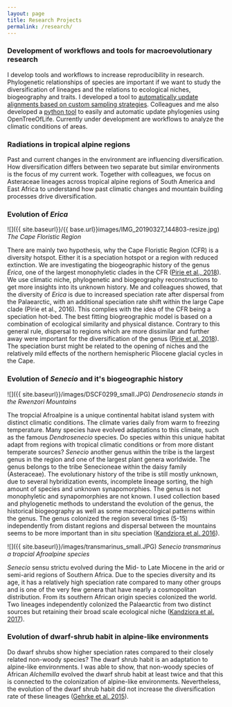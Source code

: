 ```yaml
---
layout: page
title: Research Projects
permalink: /research/
---
```


### Development of workflows and tools for macroevolutionary research

I develop tools and workflows to increase reproducibility in research. Phylogenetic relationships of species are important if we want to study the diversification of lineages and the relations to ecological niches, biogeography and traits. I developed a tool to [automatically update alignments based on custom sampling strategies](https://github.com/blubbundbla/PhylUp/tree/master). Colleagues and me also developed a [python tool](https://github.com/McTavishLab/physcraper) to easily and automatic update phylogenies using OpenTreeOfLife. Currently under development are workflows to analyze the climatic conditions of areas. 

### Radiations in tropical alpine regions

Past and current changes in the environment are influencing diversification. How diversification differs between two separate but similar environments is the focus of my current work. Together with colleagues, we focus on Asteraceae lineages across tropical alpine regions of South America and East Africa to understand how past climatic changes and mountain building processes drive diversification.

### Evolution of *Erica*

![]({{ site.baseurl}}/{{ base.url}}images/IMG_20190327_144803-resize.jpg)
*The Cape Floristic Region*

There are mainly two hypothesis, why the Cape Floristic Region (CFR) is a diversity hotspot. Either it is a speciation hotspot or a region with reduced extinction.  We are investigating the biogeographic history of the genus *Erica*, one of the largest monophyletic clades in the CFR ([Pirie et al., 2018](https://bmcevolbiol.biomedcentral.com/articles/10.1186/s12862-016-0764-3)). We use climatic niche, phylogenetic and biogeography reconstructions to get more insights into its unknown history. Me and colleagues showed, that the diversity of *Erica* is due to increased speciation rate after dispersal from the Palaearctic, with an additional speciation rate shift within the large Cape clade (Pirie et al., 2016). This complies with the idea of the CFR being a speciation hot-bed. The best fitting biogreographic model is based on a combination of ecological similarity and physical distance. Contrary to this general rule, dispersal to regions which are more dissimilar and further away were important for the diversification of the genus ([Pirie et al, 2018](https://www.biorxiv.org/content/10.1101/290791v5)). The speciation burst might be related to the opening of niches and the relatively mild effects of the northern hemispheric Pliocene glacial cycles in the Cape. 


### Evolution of *Senecio* and it's biogeographic history

![]({{ site.baseurl}}/images/DSCF0299_small.JPG)
*Dendrosenecio stands in the Rwenzori Mountains*


The tropcial Afroalpine is a unique continental habitat island system with distinct climatic conditions. The climate varies daily from warm to freezing temperature. Many species have evolved adaptations to this climate, such as the famous *Dendrosenecio* species. Do species within this unique habitat adapt from regions with tropical climatic conditions or from more distant temperate sources? *Senecio* another genus within the tribe is the largest genus in the region and one of the largest plant genera worldwide. The genus belongs to the tribe Senecioneae within the daisy family (Asteraceae). The evolutionary history of the tribe is still mostly unknown, due to several hybridization events, incomplete lineage sorting, the high amount of species and unknown synapomorphies. The genus is not monophyletic and synapomorphies are not known. I used collection based and phylogenetic methods to understand the evolution of the genus, the historical biogeography as well as some macroecological patterns within the genus. The genus colonized the region several times (5-15) independently from distant regions and dispersal between the mountains seems to be more important than in situ speciation ([Kandziora et al. 2016](http://onlinelibrary.wiley.com/doi/10.3732/ajb.1600210/full)).

![]({{ site.baseurl}}/images/transmarinus_small.JPG)
*Senecio transmarinus a tropcial Afroalpine species*

*Senecio* sensu strictu evolved during the Mid- to Late Miocene in the arid or semi-arid regions of Southern Africa. Due to the species diversity and its age, it has a relatively high speciation rate compared to many other groups and is one of the very few genera that have nearly a cosmopolitan distribution. From its southern African origin species colonized the world. Two lineages independently colonized the Palaearctic from two distinct sources but retaining their broad scale ecological niche ([Kandziora et al. 2017](http://onlinelibrary.wiley.com/doi/10.1111/jbi.12837/abstract)).


### Evolution of dwarf-shrub habit in alpine-like environments

Do dwarf shrubs show higher speciation rates compared to their closely related non-woody species?  The dwarf shrub habit is an adaptation to alpine-like environments. I was able to show, that non-woody species of  African *Alchemilla* evolved the dwarf shrub habit at least twice and that this is connected to the colonization of alpine-like environments. Nevertheless, the evolution of the dwarf shrub habit did not increase the diversification rate of these lineages ([Gehrke et al. 2015](https://academic.oup.com/aob/article/117/1/121/2195968)). 
